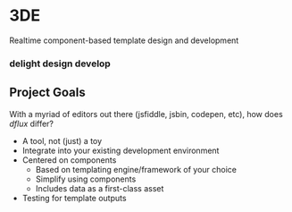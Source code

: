 3DE
============
Realtime component-based template design and development

### delight design develop ###

Project Goals
------------

With a myriad of editors out there (jsfiddle, jsbin, codepen, etc), how does _dflux_ differ?

* A tool, not (just) a toy
* Integrate into your existing development environment
* Centered on components
  * Based on templating engine/framework of your choice
  * Simplify using components
  * Includes data as a first-class asset
* Testing for template outputs
